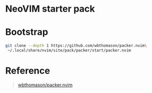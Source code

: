 # NeoVIM starter pack

# Bootstrap

```bash
git clone --depth 1 https://github.com/wbthomason/packer.nvim\
 ~/.local/share/nvim/site/pack/packer/start/packer.nvim
```

# Reference
> [wbthomason/packer.nvim](https://github.com/wbthomason/packer.nvim)
